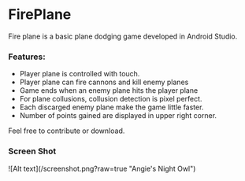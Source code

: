 # FirePlane

Fire plane is a basic plane dodging game developed in Android Studio.

<h3>Features:</h3>
<ul>
<li>Player plane is controlled with touch.</li>
<li>Player plane can fire cannons and kill enemy planes</li>
<li>Game ends when an enemy plane hits the player plane</li>
<li>For plane collusions, collusion detection is pixel perfect.</li>
<li>Each discarged enemy plane make the game little faster.</li>
<li>Number of points gained are displayed in upper right corner.</li>
</ul>

Feel free to contribute or download.

<h3>Screen Shot</h3>
![Alt text](/screenshot.png?raw=true "Angie's Night Owl")
